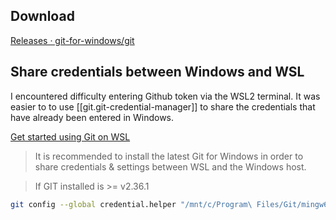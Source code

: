 
## Download

[Releases · git-for-windows/git](https://github.com/git-for-windows/git/releases)

## Share credentials between Windows and WSL

I encountered difficulty entering Github token via the WSL2 terminal. It was easier to to use [[git.git-credential-manager]] to share the credentials that have already been entered in Windows.

[Get started using Git on WSL](https://docs.microsoft.com/en-us/windows/wsl/tutorials/wsl-git)

> It is recommended to install the latest Git for Windows in order to share credentials & settings between WSL and the Windows host.

> If GIT installed is >= v2.36.1

```bash
git config --global credential.helper "/mnt/c/Program\ Files/Git/mingw64/bin/git-credential-manager-core.exe"
```

